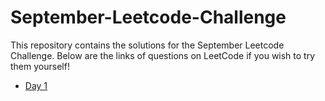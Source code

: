 # September-Leetcode-Challenge

This repository contains the solutions for the September Leetcode Challenge. Below are the links of questions on LeetCode if you wish to try them yourself!

 - [Day 1](https://leetcode.com/explore/challenge/card/september-leetcoding-challenge-2021/636/week-1-september-1st-september-7th/3960/)

 